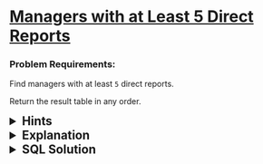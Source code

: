 # [Managers with at Least 5 Direct Reports](https://leetcode.com/problems/managers-with-at-least-5-direct-reports/description/?envType=study-plan-v2&envId=top-sql-50)

### Problem Requirements:

Find managers with at least <code>5</code> direct reports.

Return the result table in any order.

<details>
<summary style="font-size:1.3rem;"> <strong>Hints</strong> </summary>

<details>
      <summary>Hint#1</summary>
      <p>Self join Employee's table with itself <code> using INNER JOIN</code></p>
</details>

<details>
      <summary>Hint#2</summary>
      <p>Use <code>GROUP BY</code> clause </p>
</details>
</details>

<details>
<summary style="font-size:1.3rem;"> <strong>Explanation</strong> </summary>

We want to find the managers with at least <code>5</code> direct reports. So we must join the Employee table with itself on the <code> employee1.id = the employee2.managerId </code> considering that the employee1 is the manager of employee2.

To find the managers with at least <code>5</code> direct reports, we must count the number of direct reports for each manager. We can do this by grouping the result by the <code>managerId</code> and then counting the number of direct reports for each manager. We can then use the <code>HAVING</code> clause and <code>COUNT</code> function to filter out the managers with at least <code>5</code> direct reports.

</details>

<details>
<summary style="font-size:1.3rem"><strong> SQL Solution</strong> </summary>

```sql
SELECT e1.name AS name
FROM Employee e1 INNER JOIN Employee e2 ON e1.id = e2.managerId
GROUP BY  e2.managerId
HAVING COUNT(e2.managerId) >= 5;
```

</details>

